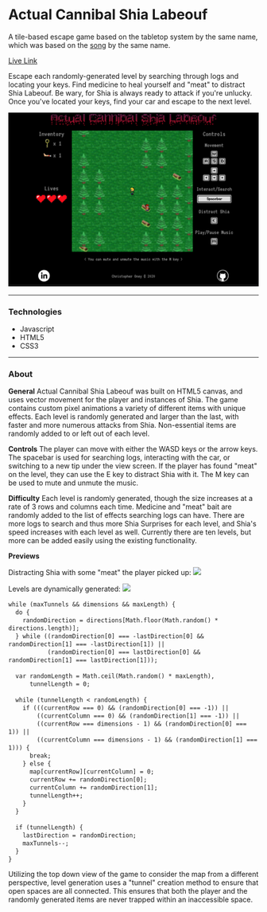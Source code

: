 # Actual Cannibal Shia Labeouf

A tile-based escape game based on the tabletop system by the same name, which was based on the [song](https://www.youtube.com/watch?v=o0u4M6vppCI) by the same name.

[Live Link](https://chrisoney.github.io/Actual-Cannibal-Shia-Labeouf)

Escape each randomly-generated level by searching through logs and locating your keys. Find medicine to heal yourself and "meat" to distract Shia Labeouf. Be wary, for Shia is always ready to attack if you're unlucky. Once you've located your keys, find your car and escape to the next level.

<img src="./images/gifs/full.png" width=800 height=auto>

----------------------

### Technologies

* Javascript
* HTML5
* CSS3

----------------------

### About

**General**
Actual Cannibal Shia Labeouf was built on HTML5 canvas, and uses vector movement for the player and instances of Shia. The game contains custom pixel animations a variety of different items with unique effects. Each level is randomly generated and larger than the last, with faster and more numerous attacks from Shia. Non-essential items are randomly added to or left out of each level.

**Controls**
The player can move with either the WASD keys or the arrow keys. The spacebar is used for searching logs, interacting with the car, or switching to a new tip under the view screen. If the player has found "meat" on the level, they can use the E key to distract Shia with it. The M key can be used to mute and unmute the music.

**Difficulty**
Each level is randomly generated, though the size increases at a rate of 3 rows and columns each time. Medicine and "meat" bait are randomly added to the list of effects searching logs can have. There are more logs to search and thus more Shia Surprises for each level, and Shia's speed increases with each level as well. Currently there are ten levels, but more can be added easily using the existing functionality.

**Previews**

Distracting Shia with some "meat" the player picked up:
![](https://i.imgur.com/snlDCdC.gif)

Levels are dynamically generated:
<img src="./images/gifs/next-level.gif" width=800 height=auto>

```
while (maxTunnels && dimensions && maxLength) {
  do {
    randomDirection = directions[Math.floor(Math.random() * directions.length)];
  } while ((randomDirection[0] === -lastDirection[0] && randomDirection[1] === -lastDirection[1]) ||
           (randomDirection[0] === lastDirection[0] && randomDirection[1] === lastDirection[1]));

  var randomLength = Math.ceil(Math.random() * maxLength),
      tunnelLength = 0;

  while (tunnelLength < randomLength) {
    if (((currentRow === 0) && (randomDirection[0] === -1)) ||
        ((currentColumn === 0) && (randomDirection[1] === -1)) ||
        ((currentRow === dimensions - 1) && (randomDirection[0] === 1)) ||
        ((currentColumn === dimensions - 1) && (randomDirection[1] === 1))) {
      break;
    } else {
      map[currentRow][currentColumn] = 0;
      currentRow += randomDirection[0];
      currentColumn += randomDirection[1];
      tunnelLength++;
    }
  }

  if (tunnelLength) {
    lastDirection = randomDirection;
    maxTunnels--;
  }
}
```
Utilizing the top down view of the game to consider the map from a different perspective, level generation uses a "tunnel" creation method to ensure that open spaces are all connected. This ensures that both the player and the randomly generated items are never trapped within an inaccessible space. 
